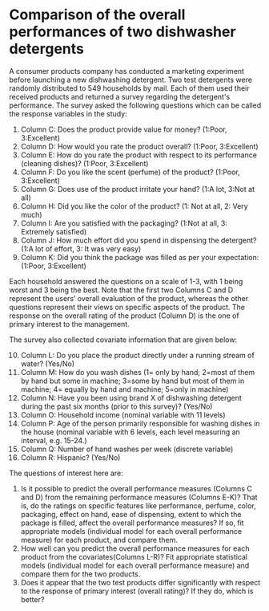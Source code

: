 # Comparison of the overall performances of two dishwasher detergents
A consumer products company has conducted a marketing experiment before launching a new dishwashing detergent. Two test detergents were randomly distributed to 549 households by mail. Each of them used their received products and returned a survey regarding the detergent's performance. The survey asked the following questions which can be called the response variables in the study:

1. Column C: Does the product provide value for money? (1:Poor, 3:Excellent)
2. Column D: How would you rate the product overall? (1:Poor, 3:Excellent)
3. Column E: How do you rate the product with respect to its performance (cleaning dishes)? (1:Poor, 3:Excellent)
4. Column F: Do you like the scent (perfume) of the product? (1:Poor, 3:Excellent)
5. Column G: Does use of the product irritate your hand? (1:A lot, 3:Not at all)
6. Column H: Did you like the color of the product? (1: Not at all, 2: Very much)
7. Column I: Are you satisfied with the packaging? (1:Not at all, 3: Extremely satisfied)
8. Column J: How much effort did you spend in dispensing the detergent? (1:A lot of effort, 3: It was very easy)
9. Column K: Did you think the package was filled as per your expectation: (1:Poor, 3:Excellent)

Each household answered the questions on a scale of 1-3, with 1 being worst and 3 being the best.
Note that the first two Columns C and D represent the users’ overall evaluation of the product, whereas the other questions represent their views on specific aspects of the product. The response on the overall rating of the product (Column D) is the one of primary interest to the management.

The survey also collected covariate information that are given below:

10. Column L: Do you place the product directly under a running stream of water? (Yes/No)
11. Column M: How do you wash dishes (1= only by hand; 2=most of them by hand but some in machine; 3=some by hand but most of them in machine; 4= equally by hand and machine; 5=only in machine)
12. Column N: Have you been using brand X of dishwashing detergent during the past six months (prior to this survey)? (Yes/No)
13. Column O: Household income (nominal variable with 11 levels)
14. Column P: Age of the person primarily responsible for washing dishes in the house (nominal variable with 6 levels, each level measuring an interval, e.g. 15-24.)
15. Column Q: Number of hand washes per week (discrete variable)
16. Column R: Hispanic? (Yes/No)

The questions of interest here are:
1. Is it possible to predict the overall performance measures (Columns C and D) from the remaining performance measures (Columns E-K)? That is, do the ratings on specific features like performance, perfume, color, packaging, effect on hand, ease of dispensing, extent to which the package is filled, affect the overall performance measures? If so, fit appropriate models (individual model for each overall performance measure) for each product, and compare them.
2. How well can you predict the overall performance measures for each product from the covariates(Columns L-R)? Fit appropriate statistical models (individual model for each overall performance measure) and compare them for the two products.
3. Does it appear that the two test products differ significantly with respect to the response of primary interest (overall rating)? If they do, which is better?
